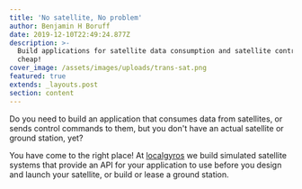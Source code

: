 ```yaml
---
title: 'No satellite, No problem'
author: Benjamin H Boruff
date: 2019-12-10T22:49:24.877Z
description: >-
  Build applications for satellite data consumption and satellite control on the
  cheap!
cover_image: /assets/images/uploads/trans-sat.png
featured: true
extends: _layouts.post
section: content
---
```

Do you need to build an application that consumes data from satellites, or sends control commands to them, but you don't have an actual satellite or ground station, yet?

You have come to the right place! At [localgyros](https://localgyros.com) we build simulated satellite systems that provide an API for your application to use before you design and launch your satellite, or build or lease a ground station.
